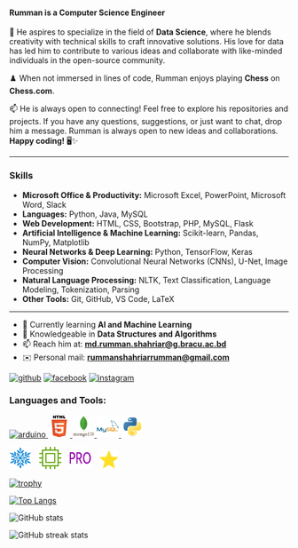#### Rumman is a Computer Science Engineer  

🚀 He aspires to specialize in the field of **Data Science**, where he blends creativity with technical skills to craft innovative solutions. His love for data has led him to contribute to various ideas and collaborate with like-minded individuals in the open-source community.  

♟️ When not immersed in lines of code, Rumman enjoys playing **Chess** on **Chess.com**.  

📫 He is always open to connecting! Feel free to explore his repositories and projects. If you have any questions, suggestions, or just want to chat, drop him a message. Rumman is always open to new ideas and collaborations.  
**Happy coding!** 🖥️✨  

---

### Skills  

- **Microsoft Office & Productivity:** Microsoft Excel, PowerPoint, Microsoft Word, Slack  
- **Languages:** Python, Java, MySQL  
- **Web Development:** HTML, CSS, Bootstrap, PHP, MySQL, Flask  
- **Artificial Intelligence & Machine Learning:** Scikit-learn, Pandas, NumPy, Matplotlib  
- **Neural Networks & Deep Learning:** Python, TensorFlow, Keras  
- **Computer Vision:** Convolutional Neural Networks (CNNs), U-Net, Image Processing  
- **Natural Language Processing:** NLTK, Text Classification, Language Modeling, Tokenization, Parsing  
- **Other Tools:** Git, GitHub, VS Code, LaTeX  

---

- 🌱 Currently learning **AI and Machine Learning**  
- 💬 Knowledgeable in **Data Structures and Algorithms**  
- 📫 Reach him at: **md.rumman.shahriar@g.bracu.ac.bd**  
- ✉️ Personal mail: **rummanshahriarrumman@gmail.com**




[<img src='https://cdn.jsdelivr.net/npm/simple-icons@3.0.1/icons/github.svg' alt='github' height='40'>](https://github.com/RummanShahriar)  [<img src='https://cdn.jsdelivr.net/npm/simple-icons@3.0.1/icons/facebook.svg' alt='facebook' height='40'>](https://www.facebook.com/rumman.shahriar.1)  [<img src='https://cdn.jsdelivr.net/npm/simple-icons@3.0.1/icons/instagram.svg' alt='instagram' height='40'>](https://www.instagram.com/rumman_shahriar_007/)

<h3 align="left">Languages and Tools:</h3>
<p align="left"> <a href="https://www.arduino.cc/" target="_blank" rel="noreferrer"> <img src="https://cdn.worldvectorlogo.com/logos/arduino-1.svg" alt="arduino" width="40" height="40"/> </a> <a href="https://www.w3.org/html/" target="_blank" rel="noreferrer"> <img src="https://raw.githubusercontent.com/devicons/devicon/master/icons/html5/html5-original-wordmark.svg" alt="html5" width="40" height="40"/> </a> <a href="https://www.mongodb.com/" target="_blank" rel="noreferrer"> <img src="https://raw.githubusercontent.com/devicons/devicon/master/icons/mongodb/mongodb-original-wordmark.svg" alt="mongodb" width="40" height="40"/> </a> <a href="https://www.mysql.com/" target="_blank" rel="noreferrer"> <img src="https://raw.githubusercontent.com/devicons/devicon/master/icons/mysql/mysql-original-wordmark.svg" alt="mysql" width="40" height="40"/> </a> <a href="https://www.python.org" target="_blank" rel="noreferrer"> <img src="https://raw.githubusercontent.com/devicons/devicon/master/icons/python/python-original.svg" alt="python" width="40" height="40"/> </a> </p>


<a href='https://archiveprogram.github.com/'><img src='https://raw.githubusercontent.com/acervenky/animated-github-badges/master/assets/acbadge.gif' width='40' height='40'></a> <a href='https://docs.github.com/en/developers'><img src='https://raw.githubusercontent.com/acervenky/animated-github-badges/master/assets/devbadge.gif' width='40' height='40'></a> <a href='https://github.com/pricing'><img src='https://raw.githubusercontent.com/acervenky/animated-github-badges/master/assets/pro.gif' width='40' height='40'></a> <a href='https://stars.github.com/'><img src='https://raw.githubusercontent.com/acervenky/animated-github-badges/master/assets/starbadge.gif' width='35' height='35'></a> 

[![trophy](https://github-profile-trophy.vercel.app/?username=RummanShahriar)](https://github.com/ryo-ma/github-profile-trophy)

[![Top Langs](https://github-readme-stats.vercel.app/api/top-langs/?username=RummanShahriar)](https://github.com/anuraghazra/github-readme-stats)

![GitHub stats](https://github-readme-stats.vercel.app/api?username=RummanShahriar&show_icons=true&count_private=true)  

![GitHub streak stats](https://streak-stats.demolab.com/?user=RummanShahriar)  
